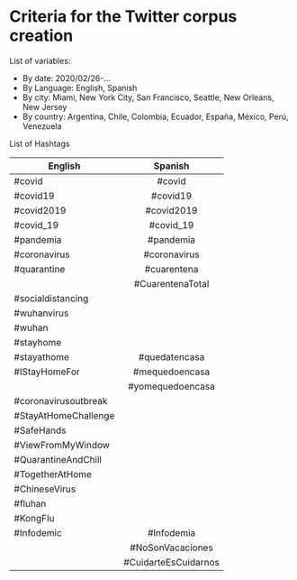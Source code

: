 # Criteria for the Twitter corpus creation 

List of variables: 

* By date: 2020/02/26-...
* By Language: English, Spanish
* By city: Miami, New York City, San Francisco, Seattle, New Orleans, New Jersey
* By country: Argentina, Chile, Colombia, Ecuador, España, México, Perú, Venezuela

List of Hashtags 

| English       | Spanish       | 
| ------------- |:-------------:| 
| #covid        | #covid        | 
| #covid19      | #covid19      |  
| #covid2019    | #covid2019    |
| #covid_19     | #covid_19     |
| #pandemia     | #pandemia     | 
| #coronavirus  | #coronavirus  |
| #quarantine   | #cuarentena   |
|               | #CuarentenaTotal|
| #socialdistancing|            |
| #wuhanvirus   |               |
| #wuhan        |               |
| #stayhome     |               |
| #stayathome   | #quedatencasa |
| #IStayHomeFor |#mequedoencasa|
|               |#yomequedoencasa|
| #coronavirusoutbreak          |
| #StayAtHomeChallenge          |
| #SafeHands    |               |
| #ViewFromMyWindow|             |
| #QuarantineAndChill|           |
| #TogetherAtHome|               |
| #ChineseVirus |               |
| #fluhan       |               |
| #KongFlu      |               |
|  #Infodemic   |  #Infodemia   |           
|               | #NoSonVacaciones|
|               | #CuidarteEsCuidarnos|


